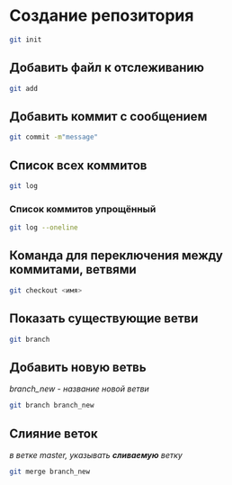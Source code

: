 # Создание репозитория
```sh
git init
```
## Добавить файл к отслеживанию
```sh
git add
```
## Добавить коммит с сообщением
```sh
git commit -m"message"
```
## Список всех коммитов
```sh
git log
```
### Список коммитов упрощённый
```sh
git log --oneline
```
## Команда для переключения между коммитами, ветвями
```sh
git checkout <имя>
```
## Показать существующие ветви
```sh
git branch
```
## Добавить новую ветвь 
*branch_new - название новой ветви*
```sh
git branch branch_new
```
## Слияние веток 
*в ветке master, указывать **сливаемую** ветку*
```sh
git merge branch_new
```